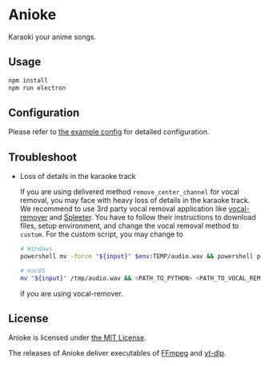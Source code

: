 # Anioke

Karaoki your anime songs.

## Usage

```sh
npm install
npm run electron
```

## Configuration

Please refer to [the example config](/config/example.jsonc) for detailed configuration.

## Troubleshoot

- Loss of details in the karaoke track

  If you are using delivered method `remove_center_channel` for vocal removal, you may face with heavy loss of details in the karaoke track. We recommend to use 3rd party vocal removal application like [vocal-remover](https://github.com/tsurumeso/vocal-remover) and [Spleeter](https://github.com/deezer/spleeter). You have to follow their instructions to download files, setup environment, and change the vocal removal method to `custom`. For the custom script, you may change to

  ```sh
  # Windows
  powershell mv -force "${input}" $env:TEMP/audio.wav && powershell python $env:APPDATA/vocal-remover/inference.py -P $env:APPDATA/vocal-remover/models/baseline.pth -i $env:TEMP/audio.wav -o $env:TEMP && powershell mv -force $env:TEMP/audio_Instruments.wav "${output}"

  # macOS
  mv "${input}" /tmp/audio.wav && <PATH_TO_PYTHON> <PATH_TO_VOCAL_REMOVER>/inference.py -P <PATH_TO_VOCAL_REMOVER>/models/baseline.pth -i /tmp/audio.wav -o /tmp && mv /tmp/audio_Instruments.wav "${output}"
  ```

  if you are using vocal-remover.

## License

Anioke is licensed under [the MIT License](/LICENSE).

The releases of Anioke deliver executables of [FFmpeg](https://github.com/FFmpeg/FFmpeg) and [yt-dlp](https://github.com/yt-dlp/yt-dlp).
